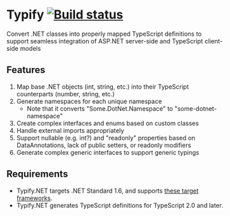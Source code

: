 # Typify [![Build status](https://ci.appveyor.com/api/projects/status/10whg3491rccpje9/branch/master?svg=true)](https://ci.appveyor.com/project/p-ob/typify/branch/master)

Convert .NET classes into properly mapped TypeScript definitions to support 
seamless integration of ASP.NET server-side and TypeScript client-side models

## Features
1. Map base .NET objects (int, string, etc.) into their TypeScript counterparts (number, string, etc.)
1. Generate namespaces for each unique namespace
	- Note that it converts "Some.DotNet.Namespace" to "some-dotnet-namespace"
1. Create complex interfaces and enums based on custom classes
1. Handle external imports appropriately
1. Support nullable (e.g. int?) and "readonly" properties based on DataAnnotations, lack of public setters, or readonly modifiers
1. Generate complex generic interfaces to support generic typings

## Requirements
* Typify.NET targets .NET Standard 1.6, and supports [these target frameworks](https://github.com/dotnet/standard/blob/master/docs/versions/netstandard1.6.md).  
* Typify.NET generates TypeScript definitions for TypeScript 2.0 and later.  
